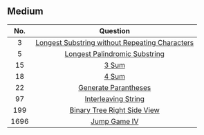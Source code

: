 ## Medium

|No. | Question|
|:---:|:----:|
|3|[Longest Substring without Repeating Characters][3]|
|5|[Longest Palindromic Substring][5]|
|15|[3 Sum][15]|
|18|[4 Sum][18]|
|22|[Generate Parantheses][22]|
|97|[Interleaving String][97]|
|199|[Binary Tree Right Side View][199]|
|1696|[Jump Game IV][1696]|

[3]:https://github.com/Ryanshyu/LeetCode/blob/main/2.Medium/0003.LongestSubstringWithoutRepeatingCharacters.cpp
[5]:https://github.com/Ryanshyu/LeetCode/blob/main/2.Medium/0005.LongestPalindromicSubstirng.cpp
[15]:https://github.com/Ryanshyu/LeetCode/blob/main/2.Medium/0015.3Sum.cpp
[22]:https://github.com/Ryanshyu/LeetCode/blob/main/2.Medium/0022.GenerateParantheses.cpp
[18]:https://github.com/Ryanshyu/LeetCode/blob/main/2.Medium/0018.4Sum.cpp
[97]:https://github.com/Ryanshyu/LeetCode/blob/main/2.Medium/0097.InterleavingString.cpp
[199]:https://github.com/Ryanshyu/LeetCode/blob/main/2.Medium/0199.BinaryTreeRightSideView.cpp
[1696]:https://github.com/Ryanshyu/LeetCode/blob/main/2.Medium/1696.JumpGameVI.cpp